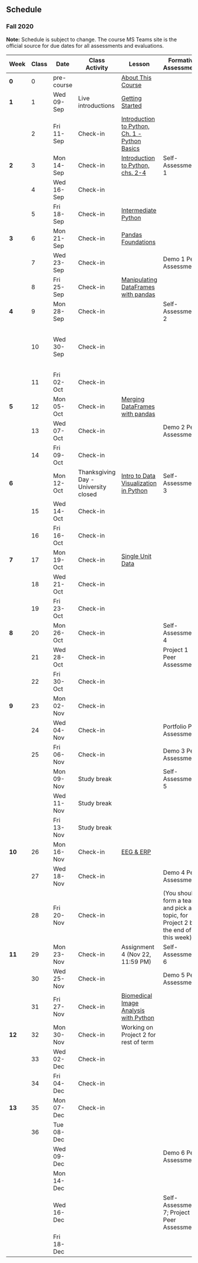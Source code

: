 ## Schedule
### Fall 2020

**Note:** Schedule is subject to change. The course MS Teams site is the official source for due dates for all assessments and evaluations.

| Week   | Class | Date         | Class   Activity                     | Lesson                                                                                                                     | Formative   Assessments                                                             | Summative   Evaluations                                          |
|--------|-------|--------------|--------------------------------------|----------------------------------------------------------------------------------------------------------------------------|-------------------------------------------------------------------------------------|------------------------------------------------------------------|
| **0**  | 0     | pre-course   |                                      | [About   This Course](https://dalpsychneuro.github.io/NESC_3505_textbook/1/why.html)                                       |                                                                                     |                                                                  |
| **1**  | 1     | Wed   09-Sep | Live   introductions                 | [Getting   Started](https://dalpsychneuro.github.io/NESC_3505_textbook/2/learning_objectives.html)                         |                                                                                     |                                                                  |
|        | 2     | Fri 11-Sep   | Check-in                             | [Introduction to Python, Ch. 1 - Python   Basics](https://learn.datacamp.com/courses/intro-to-python-for-data-science)     |                                                                                     | Assignment 1                                                     |
| **2**  | 3     | Mon   14-Sep | Check-in                             | [Introduction   to Python, chs.   2-4](https://learn.datacamp.com/courses/intro-to-python-for-data-science)                | Self-Assessment   1                                                                 |                                                                  |
|        | 4     | Wed   16-Sep | Check-in                             |                                                                                                                            |                                                                                     |                                                                  |
|        | 5     | Fri 18-Sep   | Check-in                             | [Intermediate   Python](https://learn.datacamp.com/courses/intermediate-python-for-data-science)                           |                                                                                     | Demo 1                                                           |
| **3**  | 6     | Mon 21-Sep   | Check-in                             | [Pandas   Foundations](https://www.datacamp.com/courses/pandas-foundations)                                                |                                                                                     | Assignment   2                                                   |
|        | 7     | Wed 23-Sep   | Check-in                             |                                                                                                                            | Demo 1 Peer Assessment                                                              |                                                                  |
|        | 8     | Fri 25-Sep   | Check-in                             | [Manipulating DataFrames with   pandas](https://www.datacamp.com/courses/manipulating-dataframes-with-pandas)              |                                                                                     |                                                                  |
| **4**  | 9     | Mon 28-Sep   | Check-in                             |                                                                                                                            | Self-Assessment   2                                                                 |                                                                  |
|        | 10    | Wed   30-Sep | Check-in                             |                                                                                                                            |                                                                                     | (you   should form a team for Project 1 by the end of this week) |
|        | 11    | Fri 02-Oct   | Check-in                             |                                                                                                                            |                                                                                     | Demo 2                                                           |
| **5**  | 12    | Mon   05-Oct | Check-in                             | [Merging   DataFrames with   pandas](https://www.datacamp.com/courses/merging-dataframes-with-pandas)                      |                                                                                     | Assignment   3 (due Oct 6)                                       |
|        | 13    | Wed   07-Oct | Check-in                             |                                                                                                                            | Demo 2 Peer Assessment                                                              |                                                                  |
|        | 14    | Fri 09-Oct   | Check-in                             |                                                                                                                            |                                                                                     |                                                                  |
| **6**  |       | Mon 12-Oct   | Thanksgiving Day - University closed | [Intro to Data Visualization in   Python](https://learn.datacamp.com/courses/introduction-to-data-visualization-in-python) | Self-Assessment 3                                                                   |                                                                  |
|        | 15    | Wed 14-Oct   | Check-in                             |                                                                                                                            |                                                                                     |                                                                  |
|        | 16    | Fri 16-Oct   | Check-in                             |                                                                                                                            |                                                                                     |                                                                  |
| **7**  | 17    | Mon 19-Oct   | Check-in                             | [Single Unit   Data](https://dalpsychneuro.github.io/NESC_3505_textbook/single_unit/introduction.html)                     |                                                                                     |                                                                  |
|        | 18    | Wed 21-Oct   | Check-in                             |                                                                                                                            |                                                                                     |                                                                  |
|        | 19    | Fri 23-Oct   | Check-in                             |                                                                                                                            |                                                                                     |                                                                  |
| **8**  | 20    | Mon   26-Oct | Check-in                             |                                                                                                                            | Self-Assessment   4                                                                 | Project   1                                                      |
|        | 21    | Wed   28-Oct | Check-in                             |                                                                                                                            | Project 1 Peer Assessment                                                           |                                                                  |
|        | 22    | Fri 30-Oct   | Check-in                             |                                                                                                                            |                                                                                     | Portfolio Submission 1                                           |
| **9**  | 23    | Mon 02-Nov   | Check-in                             |                                                                                                                            |                                                                                     | Demo 3                                                           |
|        | 24    | Wed 04-Nov   | Check-in                             |                                                                                                                            | Portfolio Peer Assessment                                                           |                                                                  |
|        | 25    | Fri 06-Nov   | Check-in                             |                                                                                                                            | Demo 3 Peer Assessment                                                              |                                                                  |
|        |       | Mon 09-Nov   | Study break                          |                                                                                                                            | Self-Assessment   5                                                                 |                                                                  |
|        |       | Wed 11-Nov   | Study break                          |                                                                                                                            |                                                                                     |                                                                  |
|        |       | Fri 13-Nov   | Study break                          |                                                                                                                            |                                                                                     | Demo 4 (optional)                                                |
| **10** | 26    | Mon   16-Nov | Check-in                             | [EEG   &   ERP](https://dalpsychneuro.github.io/NESC_3505_textbook/eeg/introduction.html)                                  |                                                                                     |                                                                  |
|        | 27    | Wed   18-Nov | Check-in                             |                                                                                                                            | Demo   4 Peer Assessment                                                            |                                                    |
|        | 28    | Fri 20-Nov   | Check-in                             |                                                                                                                            | (You should form a team, and pick a topic,   for Project 2 by the end of this week) | Demo 5 (optional)                                                |
| **11** | 29    | Mon   23-Nov | Check-in                             |   Assignment   4 (Nov 22, 11:59 PM)                                                                                                                         | Self-Assessment   6                                                                 |                                                                  |
|        | 30    | Wed   25-Nov | Check-in                             |                                                                                                                            | Demo   5 Peer Assessment                                                            |                                                                  |
|        | 31    | Fri 27-Nov   | Check-in                             | [Biomedical Image Analysis with   Python](https://www.datacamp.com/courses/biomedical-image-analysis-in-python)            |                                                                                     |                                                                  |
| **12** | 32    | Mon   30-Nov | Check-in                             | Working   on Project 2 for rest of term                                                                                    |                                                                                     | Assignment   5                                                   |
|        | 33    | Wed   02-Dec | Check-in                             |                                                                                                                            |                                                                                     |                                                                  |
|        | 34    | Fri 04-Dec   | Check-in                             |                                                                                                                            |                                                                                     |                                                                  |
| **13** | 35    | Mon   07-Dec | Check-in                             |                                                                                                                            |                                                                                     | Demo   6 (optional)                                              |
|        | 36    | Tue   08-Dec |                                      |                                                                                                                            |                                                                                     |                                                                  |
|        |       | Wed 09-Dec   |                                      |                                                                                                                            | Demo 6 Peer Assessment                                                              |                                                                  |
|        |       | Mon   14-Dec |                                      |                                                                                                                            |                                                                                     | Project   2                                                      |
|        |       | Wed   16-Dec |                                      |                                                                                                                            | Self-Assessment   7; Project 2 Peer Assessment                                      |                                                                  |
|        |       | Fri 18-Dec   |                                      |                                                                                                                            |                                                                                     | Portfolio Submission 2                                           |
